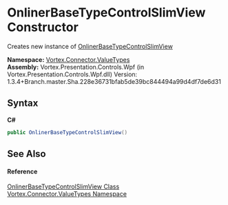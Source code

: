 # OnlinerBaseTypeControlSlimView Constructor 
 

Creates new instance of <a href="T_Vortex_Connector_ValueTypes_OnlinerBaseTypeControlSlimView.md">OnlinerBaseTypeControlSlimView</a>

**Namespace:**&nbsp;<a href="N_Vortex_Connector_ValueTypes.md">Vortex.Connector.ValueTypes</a><br />**Assembly:**&nbsp;Vortex.Presentation.Controls.Wpf (in Vortex.Presentation.Controls.Wpf.dll) Version: 1.3.4+Branch.master.Sha.228e36731bfab5de39bc844494a99d4df7de6d31

## Syntax

**C#**<br />
``` C#
public OnlinerBaseTypeControlSlimView()
```


## See Also


#### Reference
<a href="T_Vortex_Connector_ValueTypes_OnlinerBaseTypeControlSlimView.md">OnlinerBaseTypeControlSlimView Class</a><br /><a href="N_Vortex_Connector_ValueTypes.md">Vortex.Connector.ValueTypes Namespace</a><br />